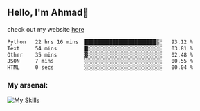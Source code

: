 
## Hello, I'm Ahmad👋

check out my website [here](https://ahmadalwi.com/)

<!--START_SECTION:waka-->

```txt
Python   22 hrs 16 mins  ███████████████████████▒░   93.12 %
Text     54 mins         █░░░░░░░░░░░░░░░░░░░░░░░░   03.81 %
Other    35 mins         ▓░░░░░░░░░░░░░░░░░░░░░░░░   02.48 %
JSON     7 mins          ░░░░░░░░░░░░░░░░░░░░░░░░░   00.55 %
HTML     0 secs          ░░░░░░░░░░░░░░░░░░░░░░░░░   00.04 %
```

<!--END_SECTION:waka-->

### My arsenal:

[![My Skills](https://skillicons.dev/icons?i=js,ts,py,go,react,nextjs,svelte,nodejs,django,tailwind,html,css,sass,firebase,mongodb,postgres,mysql,redis,git,github,docker,vscode,figma,godot)](https://skillicons.dev)

